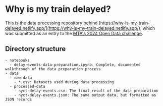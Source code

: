 # Why is my train delayed?

This is the data processing repository behind [https://why-is-my-train-delayed.netlify.app/](https://why-is-my-train-delayed.netlify.app/), which was submitted as an entry to the [MTA's 2024 Open Data challenge](https://new.mta.info/article/mta-open-data-challenge).

## Directory structure

```
- notebooks
  - delay-events-data-preparation.ipynb: Complete, documented walkthrough of the data preparation process
- data
  - raw-data
    - *.csv: Datasets used during data processing
  - processed-data
    - nyct-delay-events.csv: The final result of the data preparation
    - nyct-delay-events.json: The same output data, but formatted as JSON records
```
